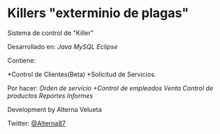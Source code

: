 Killers "exterminio de plagas"
=======

Sistema de control de "Killer"

Desarrollado en:
*Java*
*MySQL*
*Eclipse*

Contiene:

  *Control de Clientes(Beta)
  *Solicitud de Servicios.

Por hacer:
*Orden de servicio*
*+Control de empleados*
*Venta*
*Control de productos*
*Reportes*
*Informes*


Development by Alterna Velueta

Twitter: [@Alterna87](https://twitter.com/Alterna87)
